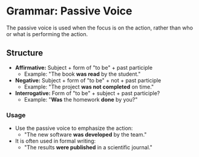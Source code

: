 # Grammar: Passive Voice

The passive voice is used when the focus is on the action, rather than who or what is performing the action.

## Structure
- **Affirmative:** Subject + form of "to be" + past participle
  - Example: "The book **was read** by the student."
- **Negative:** Subject + form of "to be" + not + past participle
  - Example: "The project **was not completed** on time."
- **Interrogative:** Form of "to be" + subject + past participle?
  - Example: "**Was** the homework **done** by you?"

### Usage
- Use the passive voice to emphasize the action:
  - "The new software **was developed** by the team."
- It is often used in formal writing:
  - "The results **were published** in a scientific journal."
